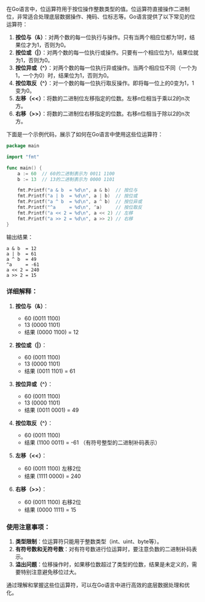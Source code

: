 在Go语言中，位运算符用于按位操作整数类型的值。位运算符直接操作二进制位，非常适合处理底层数据操作、掩码、位标志等。Go语言提供了以下常见的位运算符：

1. **按位与（&）**：对两个数的每一位执行与操作。只有当两个相应位都为1时，结果位才为1，否则为0。
2. **按位或（|）**：对两个数的每一位执行或操作。只要有一个相应位为1，结果位就为1，否则为0。
3. **按位异或（^）**：对两个数的每一位执行异或操作。当两个相应位不同（一个为1，一个为0）时，结果位为1，否则为0。
4. **按位取反（^）**：对一个数的每一位执行取反操作。即将每一位上的0变为1，1变为0。
5. **左移（<<）**：将数的二进制位左移指定的位数。左移n位相当于乘以2的n次方。
6. **右移（>>）**：将数的二进制位右移指定的位数。右移n位相当于除以2的n次方。

下面是一个示例代码，展示了如何在Go语言中使用这些位运算符：

```go
package main

import "fmt"

func main() {
    a := 60  // 60的二进制表示为 0011 1100
    b := 13  // 13的二进制表示为 0000 1101

    fmt.Printf("a & b  = %d\n", a & b)  // 按位与
    fmt.Printf("a | b  = %d\n", a | b)  // 按位或
    fmt.Printf("a ^ b  = %d\n", a ^ b)  // 按位异或
    fmt.Printf("^a     = %d\n", ^a)     // 按位取反
    fmt.Printf("a << 2 = %d\n", a << 2) // 左移
    fmt.Printf("a >> 2 = %d\n", a >> 2) // 右移
}
```

输出结果：
```
a & b  = 12
a | b  = 61
a ^ b  = 49
^a     = -61
a << 2 = 240
a >> 2 = 15
```

### 详细解释：

1. **按位与（&）**：
    - 60 (0011 1100)
    - 13 (0000 1101)
    - 结果 (0000 1100) = 12

2. **按位或（|）**：
    - 60 (0011 1100)
    - 13 (0000 1101)
    - 结果 (0011 1101) = 61

3. **按位异或（^）**：
    - 60 (0011 1100)
    - 13 (0000 1101)
    - 结果 (0011 0001) = 49

4. **按位取反（^）**：
    - 60 (0011 1100)
    - 结果 (1100 0011) = -61 （有符号整型的二进制补码表示）

5. **左移（<<）**：
    - 60 (0011 1100) 左移2位
    - 结果 (1111 0000) = 240

6. **右移（>>）**：
    - 60 (0011 1100) 右移2位
    - 结果 (0000 1111) = 15

### 使用注意事项：

1. **类型限制**：位运算符只能用于整数类型（int、uint、byte等）。
2. **有符号数和无符号数**：对有符号数进行位运算时，要注意负数的二进制补码表示。
3. **溢出问题**：位移操作时，如果移位数超过了类型的位数，结果是未定义的，需要特别注意避免移位过大。

通过理解和掌握这些位运算符，可以在Go语言中进行高效的底层数据处理和优化。
